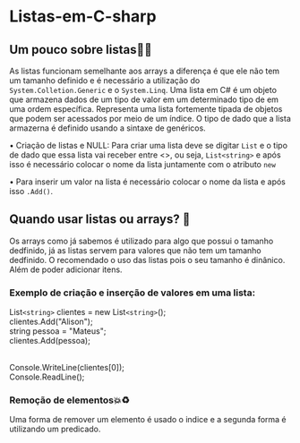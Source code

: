 # Listas-em-C-sharp
## Um pouco sobre listas📝📝

As listas funcionam semelhante aos arrays a diferença é que ele não tem um tamanho definido e é necessário a utilização do `System.Colletion.Generic` e o `System.Linq`. Uma lista em C# é um objeto que armazena dados de um tipo de valor em um determinado tipo de em uma ordem específica. Representa uma lista fortemente tipada de objetos que podem ser acessados por meio de um índice. O tipo de dado que a lista armazerna é definido usando a sintaxe de genéricos.

• Criação de listas e NULL: Para criar uma lista deve se digitar `List` e o tipo de dado que essa lista vai receber entre <>, ou seja, `List<string>` e após isso é necessário colocar o nome da lista juntamente com o atributo `new`

• Para inserir um valor na lista é necessário colocar o nome da lista e após isso `.Add()`.

## Quando usar listas ou arrays? 🤔

Os arrays como já sabemos é utilizado para algo que possui o tamanho dedfinido, já as listas servem para valores que não tem um tamanho dedfinido. O recomendado o uso das listas pois o seu tamanho é dinânico. Além de poder adicionar itens.

### Exemplo de criação e inserção de valores em uma lista:

  List`<string>` clientes = new List`<string>`();<br>
  clientes.Add("Alison");<br>
  string pessoa = "Mateus";<br>
  clientes.Add(pessoa);<br><br>
  
  Console.WriteLine(clientes[0]);<br>
  Console.ReadLine();

### Remoção de elementos💥♻
Uma forma de remover um elemento é usado o indice e a segunda forma é utilizando um predicado.
